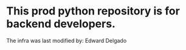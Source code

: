 # This prod python repository is for backend developers.
The infra was last modified by: Edward Delgado
